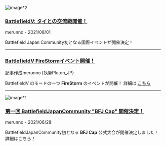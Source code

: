 ![image*2](https://media.contentapi.ea.com/content/dam/bf/images/2019/03/bfv-firestorm-og-image.jpg.adapt.crop191x100.1200w.jpg)

### [BattlefieldV: タイとの交流戦開催！](event/other/Thailand-event.md)
merunno - 2021/08/01

Battlefield Japan Community初となる国際イベントが開催決定！

----

### [BattlefieldV FireStormイベント開催！](./event/other/firestorm-event.md)
記事作成merunno (執筆Pluton_JP)

BattlefieldV のモードの一つ **FireStorm** のイベントが開催！
詳細は [こちら](./event/other/firestorm-event.md)

----

![image*1](https://media.discordapp.net/attachments/758263652683481118/858738460970057748/apps.17271.14474759442990181.2963530c-5009-4260-976b-b5f35b0963d5.jpg?width=1214&height=683)
### [第一回 BattlefieldJapanCommunity "BFJ Cap" 開催決定！](./event/bfjcap-1.md)
merunno - 2021/06/28

BattlefieldJapanCommunity初となる **BFJ Cap** 公式大会が開催決定しました！
詳細はこちら！